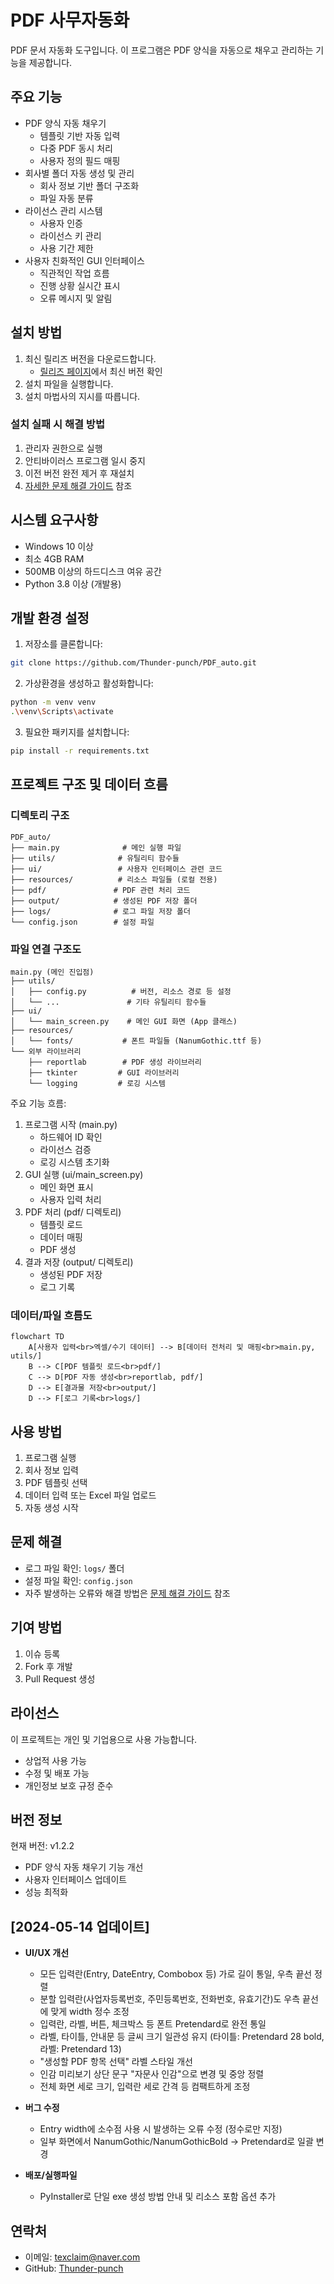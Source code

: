 # PDF 사무자동화

PDF 문서 자동화 도구입니다. 이 프로그램은 PDF 양식을 자동으로 채우고 관리하는 기능을 제공합니다.

## 주요 기능

- PDF 양식 자동 채우기
  - 템플릿 기반 자동 입력
  - 다중 PDF 동시 처리
  - 사용자 정의 필드 매핑
- 회사별 폴더 자동 생성 및 관리
  - 회사 정보 기반 폴더 구조화
  - 파일 자동 분류
- 라이선스 관리 시스템
  - 사용자 인증
  - 라이선스 키 관리
  - 사용 기간 제한
- 사용자 친화적인 GUI 인터페이스
  - 직관적인 작업 흐름
  - 진행 상황 실시간 표시
  - 오류 메시지 및 알림

## 설치 방법

1. 최신 릴리즈 버전을 다운로드합니다.
   - [릴리즈 페이지](https://github.com/Thunder-punch/PDF_auto/releases)에서 최신 버전 확인
2. 설치 파일을 실행합니다.
3. 설치 마법사의 지시를 따릅니다.

### 설치 실패 시 해결 방법

1. 관리자 권한으로 실행
2. 안티바이러스 프로그램 일시 중지
3. 이전 버전 완전 제거 후 재설치
4. [자세한 문제 해결 가이드](설치실패시_꼭_읽어_주세요.txt) 참조

## 시스템 요구사항

- Windows 10 이상
- 최소 4GB RAM
- 500MB 이상의 하드디스크 여유 공간
- Python 3.8 이상 (개발용)

## 개발 환경 설정

1. 저장소를 클론합니다:
```bash
git clone https://github.com/Thunder-punch/PDF_auto.git
```

2. 가상환경을 생성하고 활성화합니다:
```bash
python -m venv venv
.\venv\Scripts\activate
```

3. 필요한 패키지를 설치합니다:
```bash
pip install -r requirements.txt
```

## 프로젝트 구조 및 데이터 흐름

### 디렉토리 구조

```
PDF_auto/
├── main.py              # 메인 실행 파일
├── utils/              # 유틸리티 함수들
├── ui/                 # 사용자 인터페이스 관련 코드
├── resources/          # 리소스 파일들 (로컬 전용)
├── pdf/               # PDF 관련 처리 코드
├── output/            # 생성된 PDF 저장 폴더
├── logs/              # 로그 파일 저장 폴더
└── config.json        # 설정 파일
```

### 파일 연결 구조도

```
main.py (메인 진입점)
├── utils/
│   ├── config.py          # 버전, 리소스 경로 등 설정
│   └── ...               # 기타 유틸리티 함수들
├── ui/
│   └── main_screen.py    # 메인 GUI 화면 (App 클래스)
├── resources/
│   └── fonts/           # 폰트 파일들 (NanumGothic.ttf 등)
└── 외부 라이브러리
    ├── reportlab        # PDF 생성 라이브러리
    ├── tkinter         # GUI 라이브러리
    └── logging         # 로깅 시스템
```

주요 기능 흐름:
1. 프로그램 시작 (main.py)
   - 하드웨어 ID 확인
   - 라이선스 검증
   - 로깅 시스템 초기화
2. GUI 실행 (ui/main_screen.py)
   - 메인 화면 표시
   - 사용자 입력 처리
3. PDF 처리 (pdf/ 디렉토리)
   - 템플릿 로드
   - 데이터 매핑
   - PDF 생성
4. 결과 저장 (output/ 디렉토리)
   - 생성된 PDF 저장
   - 로그 기록

### 데이터/파일 흐름도

```mermaid
flowchart TD
    A[사용자 입력<br>엑셀/수기 데이터] --> B[데이터 전처리 및 매핑<br>main.py, utils/]
    B --> C[PDF 템플릿 로드<br>pdf/]
    C --> D[PDF 자동 생성<br>reportlab, pdf/]
    D --> E[결과물 저장<br>output/]
    D --> F[로그 기록<br>logs/]
```

## 사용 방법

1. 프로그램 실행
2. 회사 정보 입력
3. PDF 템플릿 선택
4. 데이터 입력 또는 Excel 파일 업로드
5. 자동 생성 시작

## 문제 해결

- 로그 파일 확인: `logs/` 폴더
- 설정 파일 확인: `config.json`
- 자주 발생하는 오류와 해결 방법은 [문제 해결 가이드](설치실패시_꼭_읽어_주세요.txt) 참조

## 기여 방법

1. 이슈 등록
2. Fork 후 개발
3. Pull Request 생성

## 라이선스

이 프로젝트는 개인 및 기업용으로 사용 가능합니다.
- 상업적 사용 가능
- 수정 및 배포 가능
- 개인정보 보호 규정 준수

## 버전 정보

현재 버전: v1.2.2
- PDF 양식 자동 채우기 기능 개선
- 사용자 인터페이스 업데이트
- 성능 최적화

## [2024-05-14 업데이트]
- **UI/UX 개선**
  - 모든 입력란(Entry, DateEntry, Combobox 등) 가로 길이 통일, 우측 끝선 정렬
  - 분할 입력란(사업자등록번호, 주민등록번호, 전화번호, 유효기간)도 우측 끝선에 맞게 width 정수 조정
  - 입력란, 라벨, 버튼, 체크박스 등 폰트 Pretendard로 완전 통일
  - 라벨, 타이틀, 안내문 등 글씨 크기 일관성 유지 (타이틀: Pretendard 28 bold, 라벨: Pretendard 13)
  - "생성할 PDF 항목 선택" 라벨 스타일 개선
  - 인감 미리보기 상단 문구 "자문사 인감"으로 변경 및 중앙 정렬
  - 전체 화면 세로 크기, 입력란 세로 간격 등 컴팩트하게 조정

- **버그 수정**
  - Entry width에 소수점 사용 시 발생하는 오류 수정 (정수로만 지정)
  - 일부 화면에서 NanumGothic/NanumGothicBold → Pretendard로 일괄 변경

- **배포/실행파일**
  - PyInstaller로 단일 exe 생성 방법 안내 및 리소스 포함 옵션 추가

## 연락처
- 이메일: texclaim@naver.com
- GitHub: [Thunder-punch](https://github.com/Thunder-punch) 